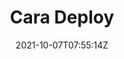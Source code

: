 ---
title: "Cara Deploy"
slug: cara-deploy
date: 2021-10-07T07:55:14Z
draft: true

type: post

tags:
    - tag

image: ""
description: ""

typora-root-url: ../../static
typora-copy-images-to: ../../static/img/cara-deploy/
---